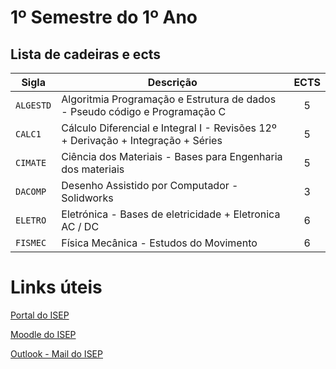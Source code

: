 # 1º Semestre do 1º Ano

## Lista de cadeiras e ects

| Sigla | Descrição | ECTS |
| --- | --- | :---: |
| `ALGESTD` | Algoritmia Programação e Estrutura de dados - Pseudo código e Programação C   | 5 |
| `CALC1` | Cálculo Diferencial e Integral I - Revisões 12º + Derivação + Integração + Séries | 5 |
| `CIMATE` | Ciência dos Materiais - Bases para Engenharia dos materiais | 5 |
| `DACOMP` | Desenho Assistido por Computador - Solidworks | 3 |
| `ELETRO` | Eletrónica - Bases de eletricidade + Eletronica AC / DC | 6 |
| `FISMEC` | Física Mecânica - Estudos do Movimento | 6 |

# Links úteis

[Portal do ISEP](https://portal.isep.ipp.pt/)

[Moodle do ISEP](https://moodle.isep.ipp.pt/)

[Outlook - Mail do ISEP](https://outlook.office.com/)

